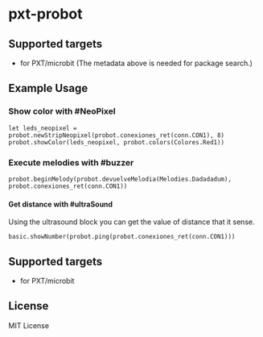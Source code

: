 # pxt-probot

## Supported targets

* for PXT/microbit
(The metadata above is needed for package search.)


## Example Usage

### Show color with #NeoPixel

```blocks
let leds_neopixel = probot.newStripNeopixel(probot.conexiones_ret(conn.CON1), 8)
probot.showColor(leds_neopixel, probot.colors(Colores.Red1))
```

### Execute melodies with #buzzer
```blocks
probot.beginMelody(probot.devuelveMelodia(Melodies.Dadadadum), probot.conexiones_ret(conn.CON1))
```
#### Get distance with #ultraSound
Using the ultrasound block you can get the value of distance that it sense.

```blocks
basic.showNumber(probot.ping(probot.conexiones_ret(conn.CON1)))
```

## Supported targets

* for PXT/microbit

## License

MIT License
